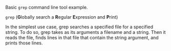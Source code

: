 Basic `grep` command line tool example.

`grep` (**G**lobally search a **R**egular **E**xpression and **P**rint)

 In the simplest use case, grep searches a specified file for a specified string. To do so, grep takes as its arguments a filename and a string. Then it reads the file, finds lines in that file that contain the string argument, and prints those lines.
